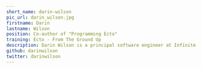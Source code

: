 ```yaml
---
short_name: darin-wilson
pic_url: darin_wilson.jpg
firstname: Darin
lastname: Wilson
position: Co-author of "Programming Ecto"
training: Ecto - From The Ground Up
description: Darin Wilson is a principal software engineer at Infinite Red, a web and mobile application development company, and co-author of the book "Programming Ecto" published by Pragmatic Bookshelf.
github: darinwilson
twitter: darinwilson
---
```

